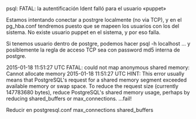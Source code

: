 psql: FATAL:  la autentificación Ident falló para el usuario «puppet»

Estamos intentando conectar a postrgre localmente (no via TCP), y en el pg_hba.conf tendremos puesto que se mapeen los usuarios con los del sistema.
No existe usuario puppet en el sistema, y por eso falla.

Si tenemos usuario dentro de postgre, podemos hacer psql -h localhost ... y posiblemente la regla de acceso TCP sea con password md5 interna de postgre.





2015-01-18 11:51:27 UTC FATAL:  could not map anonymous shared memory: Cannot allocate memory
2015-01-18 11:51:27 UTC HINT:  This error usually means that PostgreSQL's request for a shared memory segment exceeded available memory or swap space. To reduce the request size (currently 147783680 bytes), reduce PostgreSQL's shared memory usage, perhaps by reducing shared_buffers or max_connections.
   ...fail!

Reducir en postgresql.conf
max_connections
shared_buffers
